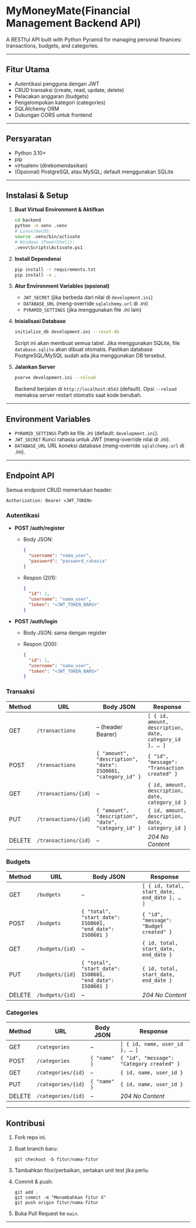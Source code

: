 # MyMoneyMate(Financial Management Backend API)

A RESTful API built with Python Pyramid for managing personal finances: transactions, budgets, and categories.

---

## Fitur Utama

* Autentikasi pengguna dengan JWT
* CRUD transaksi (create, read, update, delete)
* Pelacakan anggaran (budgets)
* Pengelompokan kategori (categories)
* SQLAlchemy ORM
* Dukungan CORS untuk frontend

---

## Persyaratan

* Python 3.10+
* pip
* virtualenv (direkomendasikan)
* (Opsional) PostgreSQL atau MySQL; default menggunakan SQLite

---

## Instalasi & Setup

1. **Buat Virtual Environment & Aktifkan**

   ```bash
   cd backend
   python -m venv .venv
   # Linux/macOS:
   source .venv/bin/activate
   # Windows (PowerShell):
   .venv\Scripts\Activate.ps1
   ```
2. **Install Dependensi**

   ```bash
   pip install -r requirements.txt
   pip install -e .
   ```
3. **Atur Environment Variables (opsional)**

   * `JWT_SECRET` (jika berbeda dari nilai di `development.ini`)
   * `DATABASE_URL` (meng-override `sqlalchemy.url` di .ini)
   * `PYRAMID_SETTINGS` (jika menggunakan file .ini lain)
4. **Inisialisasi Database**

   ```bash
   initialize_db development.ini --reset-db
   ```

   Script ini akan membuat semua tabel. Jika menggunakan SQLite, file `database.sqlite` akan dibuat otomatis. Pastikan database PostgreSQL/MySQL sudah ada jika menggunakan DB tersebut.
5. **Jalankan Server**

   ```bash
   pserve development.ini --reload
   ```

   Backend berjalan di `http://localhost:6543` (default). Opsi `--reload` memaksa server restart otomatis saat kode berubah.

---

## Environment Variables

* `PYRAMID_SETTINGS`
  Path ke file .ini (default: `development.ini`).
* `JWT_SECRET`
  Kunci rahasia untuk JWT (meng-override nilai di .ini).
* `DATABASE_URL`
  URL koneksi database (meng-override `sqlalchemy.url` di .ini).

---

## Endpoint API

Semua endpoint CRUD memerlukan header:

```
Authorization: Bearer <JWT_TOKEN>
```

### Autentikasi

* **POST /auth/register**

  * Body JSON:

    ```json
    {
      "username": "nama_user",
      "password": "password_rahasia"
    }
    ```
  * Respon (201):

    ```json
    {
      "id": 1,
      "username": "nama_user",
      "token": "<JWT_TOKEN_BARU>"
    }
    ```
* **POST /auth/login**

  * Body JSON: sama dengan register
  * Respon (200):

    ```json
    {
      "id": 1,
      "username": "nama_user",
      "token": "<JWT_TOKEN_BARU>"
    }
    ```

### Transaksi

| Method | URL                  | Body JSON                                                     | Response                                                |
| ------ | -------------------- | ------------------------------------------------------------- | ------------------------------------------------------- |
| GET    | `/transactions`      | – (header Bearer)                                             | `[ { id, amount, description, date, category_id }, … ]` |
| POST   | `/transactions`      | `{ "amount", "description", "date": ISO8601, "category_id" }` | `{ "id", "message": "Transaction created" }`            |
| GET    | `/transactions/{id}` | –                                                             | `{ id, amount, description, date, category_id }`        |
| PUT    | `/transactions/{id}` | `{ "amount", "description", "date", "category_id" }`          | `{ id, amount, description, date, category_id }`        |
| DELETE | `/transactions/{id}` | –                                                             | *204 No Content*                                        |

### Budgets

| Method | URL             | Body JSON                                                 | Response                                     |
| ------ | --------------- | --------------------------------------------------------- | -------------------------------------------- |
| GET    | `/budgets`      | –                                                         | `[ { id, total, start_date, end_date }, … ]` |
| POST   | `/budgets`      | `{ "total", "start_date": ISO8601, "end_date": ISO8601 }` | `{ "id", "message": "Budget created" }`      |
| GET    | `/budgets/{id}` | –                                                         | `{ id, total, start_date, end_date }`        |
| PUT    | `/budgets/{id}` | `{ "total", "start_date": ISO8601, "end_date": ISO8601 }` | `{ id, total, start_date, end_date }`        |
| DELETE | `/budgets/{id}` | –                                                         | *204 No Content*                             |

### Categories

| Method | URL                | Body JSON    | Response                                  |
| ------ | ------------------ | ------------ | ----------------------------------------- |
| GET    | `/categories`      | –            | `[ { id, name, user_id }, … ]`            |
| POST   | `/categories`      | `{ "name" }` | `{ "id", "message": "Category created" }` |
| GET    | `/categories/{id}` | –            | `{ id, name, user_id }`                   |
| PUT    | `/categories/{id}` | `{ "name" }` | `{ id, name, user_id }`                   |
| DELETE | `/categories/{id}` | –            | *204 No Content*                          |

---


## Kontribusi

1. Fork repo ini.
2. Buat branch baru:

   ```
   git checkout -b fitur/nama-fitur
   ```
3. Tambahkan fitur/perbaikan, sertakan unit test jika perlu.
4. Commit & push:

   ```
   git add .
   git commit -m "Menambahkan fitur X"
   git push origin fitur/nama-fitur
   ```
5. Buka Pull Request ke `main`.

---

